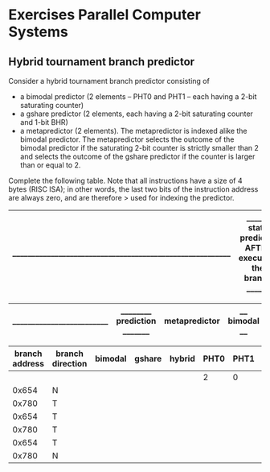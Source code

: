 # Exercises Parallel Computer Systems
## Hybrid tournament branch predictor
Consider a hybrid tournament branch predictor consisting of
- a bimodal predictor (2 elements – PHT0 and PHT1 – each having a 2-bit saturating
counter)
- a gshare predictor (2 elements, each having a 2-bit saturating counter and 1-bit BHR)
- a metapredictor (2 elements). The metapredictor is indexed alike the bimodal predictor.
The metapredictor selects the outcome of the bimodal predictor if the saturating 2-bit
counter is strictly smaller than 2 and selects the outcome of the gshare predictor if the
counter is larger than or equal to 2.

Complete the following table. Note that all instructions have a size of 4 bytes (RISC ISA); in
other words, the last two bits of the instruction address are always zero, and are therefore >
used for indexing the predictor.

| _________________________________________________________ | ______ state predictor AFTER executing the branch ______ |
| --- | --- |

| _________________________ | ________ prediction _______  | metapredictor | __ bimodal __ | ______ gshare ______ |
| ---                       | ---                           | ---           | ---     |---      |

| branch address  | branch direction  | bimodal | gshare  | hybrid  | PHT0  | PHT1  | PHT0  | PHT1  | BHR | PHT0  | PHT1  |
| ---             | ---               | ---     | ---     | ---     | ---   | ---   | ---   | ---   | --- | ---   | ---   |
|                 |                   |         |         |         | 2     | 0     | 0     | 2     | 0   | 2     | 1     |
| 0x654           | N                 |
| 0x780           | T                 |
| 0x654           | T                 |
| 0x780           | T                 |
| 0x654           | T                 |
| 0x780           | N                 |
